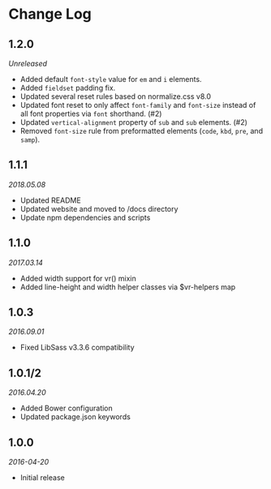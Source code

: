 # Change Log

## 1.2.0

*Unreleased*

- Added default `font-style` value for `em` and `i` elements.
- Added `fieldset` padding fix.
- Updated several reset rules based on normalize.css v8.0
- Updated font reset to only affect `font-family` and `font-size` instead of all
  font properties via `font` shorthand. (#2)
- Updated `vertical-alignment` property of `sub` and `sub` elements. (#2)
- Removed `font-size` rule from preformatted elements (`code`, `kbd`, `pre`, and
  `samp`).

## 1.1.1

*2018.05.08*

- Updated README
- Updated website and moved to /docs directory
- Update npm dependencies and scripts

## 1.1.0

*2017.03.14*

- Added width support for vr() mixin
- Added line-height and width helper classes via $vr-helpers map

## 1.0.3

*2016.09.01*

- Fixed LibSass v3.3.6 compatibility

## 1.0.1/2

*2016.04.20*

- Added Bower configuration
- Updated package.json keywords

## 1.0.0

*2016-04-20*

- Initial release
